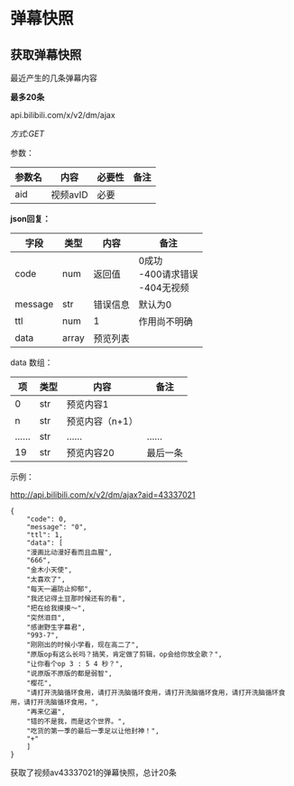 # 弹幕快照

## 获取弹幕快照

最近产生的几条弹幕内容

**最多20条**

api.bilibili.com/x/v2/dm/ajax

*方式:GET*

参数：

| 参数名 | 内容     | 必要性 | 备注 |
| ------ | -------- | ------ | ---- |
| aid    | 视频avID | 必要   |      |

**json回复：**

| 字段    | 类型  | 内容     | 备注                                    |
| ------- | ----- | -------- | --------------------------------------- |
| code    | num   | 返回值   | 0成功<br />-400请求错误<br />-404无视频 |
| message | str   | 错误信息 | 默认为0                                 |
| ttl     | num   | 1        | 作用尚不明确                            |
| data    | array | 预览列表 |                                         |

data 数组：

| 项   | 类型 | 内容            | 备注     |
| ---- | ---- | --------------- | -------- |
| 0    | str  | 预览内容1       |          |
| n    | str  | 预览内容（n+1） |          |
| ……   | str  | ……              | ……       |
| 19   | str  | 预览内容20      | 最后一条 |

示例：

http://api.bilibili.com/x/v2/dm/ajax?aid=43337021

```
{
	"code": 0,
	"message": "0",
	"ttl": 1,
	"data": [
	"漫画比动漫好看而且血腥", 
	"666", 
	"金木小天使",
    "太喜欢了", 
    "每天一遍防止抑郁",
    "我还记得土豆那时候还有的看",
    "把在给我摸摸～",
    "突然泪目",
    "感谢野生字幕君",
    "993-7",
    "刚刚出的时候小学看，现在高二了",
    "原版op有这么长吗？搞笑，肯定做了剪辑，op会给你放全歌？",
    "让你看个op 3 : 5 4 秒？",
    "说原版不原版的都是弱智",
    "樱花",
    "请打开洗脑循环食用，请打开洗脑循环食用，请打开洗脑循环食用，请打开洗脑循环食用，请打开洗脑循环食用，",
    "再来亿遍", 
    "错的不是我，而是这个世界。",
    "吃货的第一季的最后一季足以让他封神！", 
    "+"
    ]
}
```

获取了视频av43337021的弹幕快照，总计20条

